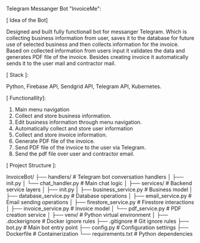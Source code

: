 Telegram Messanger Bot "InvoiceMe":

[ Idea of the Bot]

Designed and built fully functionall bot for messanger Telegram. Which is collecting business information from user, saves it to the database for future use of selected business and then collects information for the invoice. 
Based on collected information from users input it validates the data and generates PDF file of the invoice. Besides creating invoice it automatically sends it to the user mail and contractor mail.

[ Stack ]: 

Python, Firebase API, Sendgrid API, Telegram API, Kubernetes.

[ Functionallity]: 

1. Main menu navigation
2. Collect and store business information.
3. Edit business information through menu navigation.
4. Automatically collect and store user information
5. Collect and store invoice information.
6. Generate PDF file of the invoice.
7. Send PDF file of the invoice to the user via Telegram.
8. Send the pdf file over user and contractor email.

[ Project Structure ]:

InvoiceBot/
├── handlers/ # Telegram bot conversation handlers
│ ├── init.py
│ └── chat_handler.py # Main chat logic
│
├── services/ # Backend service layers
│ ├── init.py
│ ├── business_service.py # Business model
│ ├── database_service.py # Database operations
│ ├── email_service.py # Email sending operations
│ ├── firestore_service.py # Firestore interactions
│ ├── invoice_service.py # Invoice model
│ └── pdf_service.py # PDF creation service
│
├── venv/ # Python virtual environment
│
├── .dockerignore # Docker ignore rules
├── .gitignore # Git ignore rules
├── bot.py # Main bot entry point
├── config.py # Configuration settings
├── Dockerfile # Containerization
└── requirements.txt # Python dependencies
